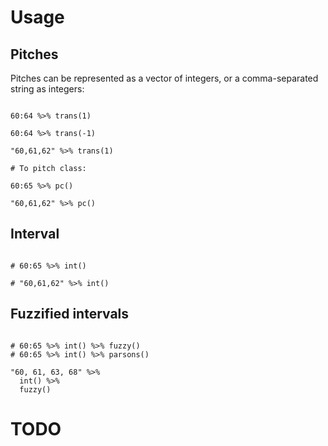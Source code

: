 
# Usage

## Pitches

Pitches can be represented as a vector of integers, or a comma-separated string as integers:

```

60:64 %>% trans(1)

60:64 %>% trans(-1)

"60,61,62" %>% trans(1)

# To pitch class:

60:65 %>% pc()

"60,61,62" %>% pc()

```


## Interval

```

# 60:65 %>% int()

# "60,61,62" %>% int()

```

## Fuzzified intervals

```

# 60:65 %>% int() %>% fuzzy()
# 60:65 %>% int() %>% parsons()

"60, 61, 63, 68" %>% 
  int() %>% 
  fuzzy()

```

# TODO

